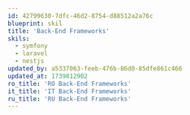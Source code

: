 ```yaml
---
id: 42799630-7dfc-46d2-8754-d88512a2a76c
blueprint: skil
title: 'Back-End Frameworks'
skils:
  - symfony
  - laravel
  - nestjs
updated_by: a5337063-feeb-476b-86d0-85dfe861c466
updated_at: 1739812902
ro_title: 'RO Back-End Frameworks'
it_title: 'IT Back-End Frameworks'
ru_title: 'RU Back-End Frameworks'
---
```


